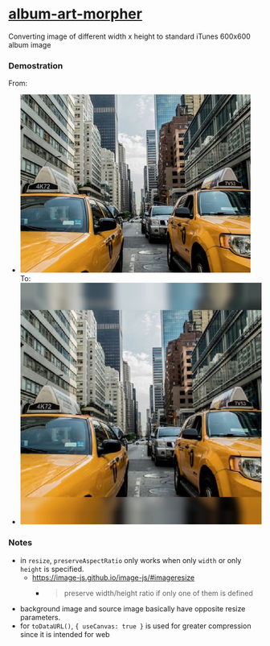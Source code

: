 [album-art-morpher](https://dirkarnez.github.io/album-art-morpher/)
===================================================================
Converting image of different width x height to standard iTunes 600x600 album image
### Demostration
From: 
- ![](images/original.jpg)   
To:
- ![](images/result.jpg)
### Notes
- in `resize`, `preserveAspectRatio` only works when only `width` or only `height` is specified.
    - https://image-js.github.io/image-js/#imageresize
        - > preserve width/height ratio if only one of them is defined
- background image and source image basically have opposite resize parameters.
- for `toDataURL()`, `{ useCanvas: true }` is used for greater compression since it is intended for web

